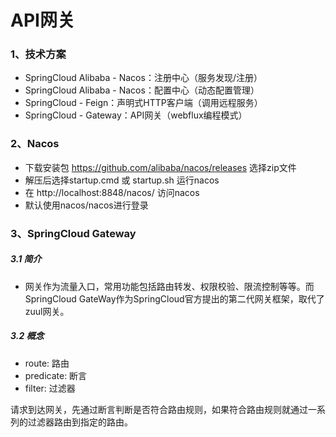 # API网关

### 1、技术方案

* SpringCloud Alibaba - Nacos：注册中心（服务发现/注册）
* SpringCloud Alibaba - Nacos：配置中心（动态配置管理）
* SpringCloud - Feign：声明式HTTP客户端（调用远程服务）
* SpringCloud - Gateway：API网关（webflux编程模式）

### 2、Nacos

* 下载安装包 https://github.com/alibaba/nacos/releases 选择zip文件
* 解压后选择startup.cmd 或 startup.sh 运行nacos
* 在 http://localhost:8848/nacos/ 访问nacos
* 默认使用nacos/nacos进行登录

### 3、SpringCloud Gateway

##### 3.1 简介

* 网关作为流量入口，常用功能包括路由转发、权限校验、限流控制等等。而SpringCloud GateWay作为SpringCloud官方提出的第二代网关框架，取代了zuul网关。

##### 3.2 概念 

* route: 路由
* predicate: 断言
* filter: 过滤器


请求到达网关，先通过断言判断是否符合路由规则，如果符合路由规则就通过一系列的过滤器路由到指定的路由。

